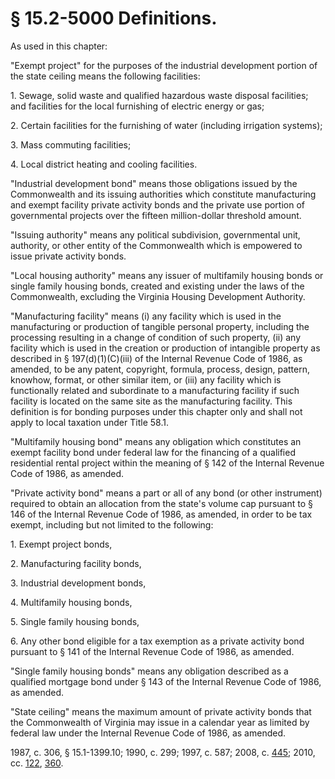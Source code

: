 # § 15.2-5000 Definitions.

<p>As used in this chapter:</p><p>"Exempt project" for the purposes of the industrial development portion of the state ceiling means the following facilities:</p><p>1. Sewage, solid waste and qualified hazardous waste disposal facilities; and facilities for the local furnishing of electric energy or gas;</p><p>2. Certain facilities for the furnishing of water (including irrigation systems);</p><p>3. Mass commuting facilities;</p><p>4. Local district heating and cooling facilities.</p><p>"Industrial development bond" means those obligations issued by the Commonwealth and its issuing authorities which constitute manufacturing and exempt facility private activity bonds and the private use portion of governmental projects over the fifteen million-dollar threshold amount.</p><p>"Issuing authority" means any political subdivision, governmental unit, authority, or other entity of the Commonwealth which is empowered to issue private activity bonds.</p><p>"Local housing authority" means any issuer of multifamily housing bonds or single family housing bonds, created and existing under the laws of the Commonwealth, excluding the Virginia Housing Development Authority.</p><p>"Manufacturing facility" means (i) any facility which is used in the manufacturing or production of tangible personal property, including the processing resulting in a change of condition of such property, (ii) any facility which is used in the creation or production of intangible property as described in § 197(d)(1)(C)(iii) of the Internal Revenue Code of 1986, as amended, to be any patent, copyright, formula, process, design, pattern, knowhow, format, or other similar item, or (iii) any facility which is functionally related and subordinate to a manufacturing facility if such facility is located on the same site as the manufacturing facility. This definition is for bonding purposes under this chapter only and shall not apply to local taxation under Title 58.1.</p><p>"Multifamily housing bond" means any obligation which constitutes an exempt facility bond under federal law for the financing of a qualified residential rental project within the meaning of § 142 of the Internal Revenue Code of 1986, as amended.</p><p>"Private activity bond" means a part or all of any bond (or other instrument) required to obtain an allocation from the state's volume cap pursuant to § 146 of the Internal Revenue Code of 1986, as amended, in order to be tax exempt, including but not limited to the following:</p><p>1. Exempt project bonds,</p><p>2. Manufacturing facility bonds,</p><p>3. Industrial development bonds,</p><p>4. Multifamily housing bonds,</p><p>5. Single family housing bonds,</p><p>6. Any other bond eligible for a tax exemption as a private activity bond pursuant to § 141 of the Internal Revenue Code of 1986, as amended.</p><p>"Single family housing bonds" means any obligation described as a qualified mortgage bond under § 143 of the Internal Revenue Code of 1986, as amended.</p><p>"State ceiling" means the maximum amount of private activity bonds that the Commonwealth of Virginia may issue in a calendar year as limited by federal law under the Internal Revenue Code of 1986, as amended.</p><p>1987, c. 306, § 15.1-1399.10; 1990, c. 299; 1997, c. 587; 2008, c. <a href='http://lis.virginia.gov/cgi-bin/legp604.exe?081+ful+CHAP0445'>445</a>; 2010, cc. <a href='http://lis.virginia.gov/cgi-bin/legp604.exe?101+ful+CHAP0122'>122</a>, <a href='http://lis.virginia.gov/cgi-bin/legp604.exe?101+ful+CHAP0360'>360</a>.</p>